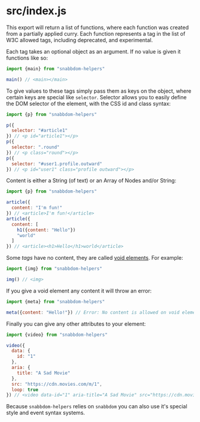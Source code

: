 # src/index.js

This export will return a list of functions, where each function was created from a partially applied curry. Each function represents a tag in the list of W3C allowed tags, including deprecated, and experimental.

Each tag takes an optional object as an argument. If no value is given it functions like so:

``` javascript
import {main} from "snabbdom-helpers"

main() // <main></main>
```

To give values to these tags simply pass them as keys on the object, where certain keys are special like `selector`. Selector allows you to easily define the DOM selector of the element, with the CSS id and class syntax:

``` javascript
import {p} from "snabbdom-helpers"

p({
  selector: "#article1"
}) // <p id="article1"></p>
p({
  selector: ".round"
}) // <p class="round"></p>
p({
  selector: "#user1.profile.outward"
}) // <p id="user1" class="profile outward"></p>
```

Content is either a String (of text) or an Array of Nodes and/or String:



``` javascript
import {p} from "snabbdom-helpers"

article({
  content: "I'm fun!"
}) // <article>I'm fun!</article>
article({
  content: [
    h1({content: "Hello"})
    "world"
  ]
}) // <article><h1>Hello</h1>world</article>
```

Some *tags* have no content, they are called [void elements](https://www.w3.org/TR/html-markup/syntax.html#syntax-elements). For example:

``` javascript
import {img} from "snabbdom-helpers"

img() // <img>
```

If you give a void element any content it will throw an error:

``` javascript
import {meta} from "snabbdom-helpers"

meta({content: "Hello!"}) // Error: No content is allowed on void element like <meta>
```

Finally you can give any other attributes to your element:

``` javascript
import {video} from "snabbdom-helpers"

video({
  data: {
    id: "1"
  },
  aria: {
    title: "A Sad Movie"
  },
  src: "https://cdn.movies.com/m/1",
  loop: true
}) // <video data-id="1" aria-title="A Sad Movie" src="https://cdn.movies.com/m/1" loop></video>
```

Because `snabbdom-helpers` relies on `snabbdom` you can also use it's special style and event syntax systems.
